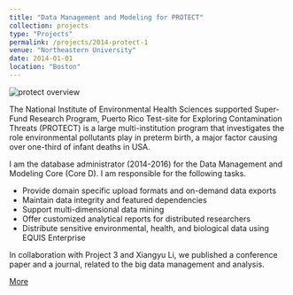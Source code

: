 ```yaml
---
title: "Data Management and Modeling for PROTECT"
collection: projects 
type: "Projects"
permalink: /projects/2014-protect-1
venue: "Northeastern University"
date: 2014-01-01
location: "Boston"
---
```


![protect overview](https://leimingyu.github.io/images/projects/protect_schematic.jpg)

The National Institute of Environmental Health Sciences supported Super-Fund Research Program, Puerto Rico Test-site for Exploring Contamination Threats (PROTECT) is a large multi-institution program that investigates the role environmental pollutants play in preterm birth, a major factor causing over one-third of infant deaths in USA.

I am the database administrator (2014-2016) for the Data Management and Modeling Core (Core D). I am responsible for the following tasks.

* Provide domain specific upload formats and on-demand data exports
* Maintain data integrity and featured dependencies
* Support multi-dimensional data mining
* Offer customized analytical reports for distributed researchers
* Distribute sensitive environmental, health, and biological data using EQUIS Enterprise

In collaboration with Project 3 and Xiangyu Li, we published a conference paper and a journal, related to the big data management and analysis.


[More](https://web.northeastern.edu/protect/research/data-management-and-modeling-core/)

